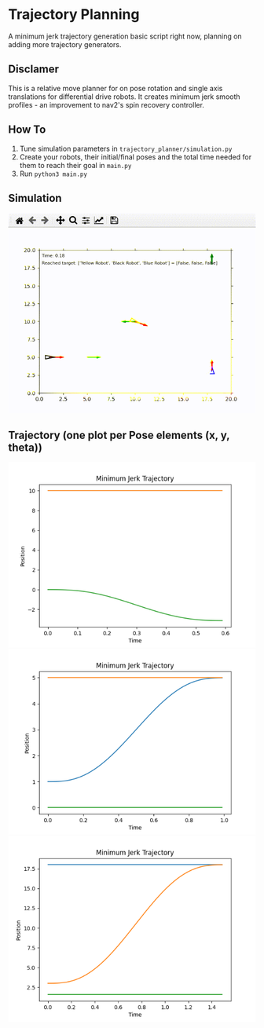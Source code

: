 # Trajectory Planning

A minimum jerk trajectory generation basic script right now, planning on adding more trajectory generators.

## Disclamer

This is a relative move planner for on pose rotation and single axis translations for differential drive robots. It creates minimum jerk smooth profiles - an improvement to nav2's spin recovery controller.

## How To

1. Tune simulation parameters in `trajectory_planner/simulation.py`
2. Create your robots, their initial/final poses and the total time needed for them to reach their goal in `main.py`
3. Run `python3 main.py`

## Simulation

![anim](res/minimum_jerk.gif)

## Trajectory (one plot per Pose elements (x, y, theta))

![im1](res/min_jerk_traj1.png)
![im2](res/min_jerk_traj2.png)
![im3](res/min_jerk_traj3.png)
